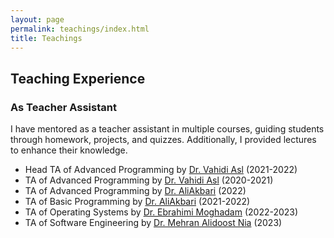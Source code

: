 ```yaml
---
layout: page
permalink: teachings/index.html
title: Teachings
---
```


## Teaching Experience
### As Teacher Assistant
I have mentored as a teacher assistant in multiple courses, guiding students through homework, projects, and quizzes. Additionally, I provided lectures to enhance their knowledge.
- Head TA of Advanced Programming by [Dr. Vahidi Asl](https://scholar.google.com/citations?hl=en&user=Ex_tgAgAAAAJ) (2021-2022)
- TA of Advanced Programming by [Dr. Vahidi Asl](https://scholar.google.com/citations?hl=en&user=Ex_tgAgAAAAJ) (2020-2021)
- TA of Advanced Programming by [Dr. AliAkbari](https://scholar.google.com/citations?hl=en&user=BOt4e6UAAAAJ) (2022)
- TA of Basic Programming by [Dr. AliAkbari](https://scholar.google.com/citations?hl=en&user=BOt4e6UAAAAJ) (2021-2022)
- TA of Operating Systems by [Dr. Ebrahimi Moghadam](https://scholar.google.com/citations?user=trWxrgcAAAAJ&hl=en) (2022-2023)
- TA of Software Engineering by [Dr. Mehran Alidoost Nia](http://facultymembers.sbu.ac.ir/attarzadeh/) (2023)

